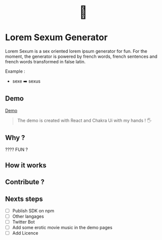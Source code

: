 
<p style="font-size:40px" align="center"><span  role="img" area-label="aubergine">🍆<span></p>

# Lorem Sexum Generator

Lorem Sexum is a sex oriented lorem ipsum generator for fun. For the moment, the generator is powered by french words, french sentences and french words transformed in false latin.

Example : 
- sexe ➡️ sexus

## Demo

[Demo]([https://link](https://mattmattc.github.io/lorem-sexum-node/))

> The demo is created with React and Chakra Ui with my hands ! 🖐

## Why ? 

???? FUN ? 

## How it works


## Contribute ? 

## Nexts steps

- [ ] Publish SDK on npm
- [ ] Other langages
- [ ] Twitter Bot
- [ ] Add some erotic movie music in the demo pages 
- [ ] Add Licence
